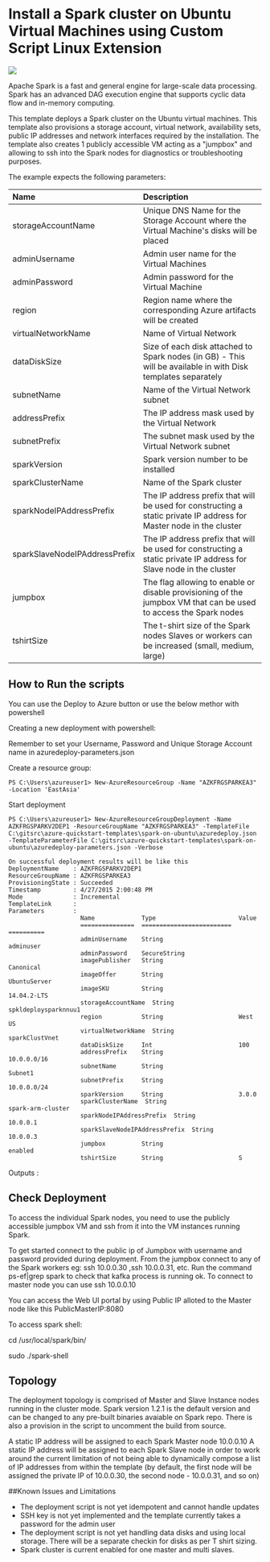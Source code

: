 # Install a Spark cluster on Ubuntu Virtual Machines using Custom Script Linux Extension

<a href="https://azuredeploy.net/" target="_blank">
    <img src="http://azuredeploy.net/deploybutton.png"/>
</a>

Apache Spark is a fast and general engine for large-scale data processing.
Spark has an advanced DAG execution engine that supports cyclic data flow and in-memory computing.

This template deploys a Spark cluster on the Ubuntu virtual machines. This template also provisions a storage account, virtual network, availability sets, public IP addresses and network interfaces required by the installation.
The template also creates 1 publicly accessible VM acting as a "jumpbox" and allowing to ssh into the Spark nodes for diagnostics or troubleshooting purposes.

The example expects the following parameters:

| Name   | Description    |
|:--- |:---|
| storageAccountName  | Unique DNS Name for the Storage Account where the Virtual Machine's disks will be placed |
| adminUsername  | Admin user name for the Virtual Machines  |
| adminPassword  | Admin password for the Virtual Machine  |
| region | Region name where the corresponding Azure artifacts will be created |
| virtualNetworkName | Name of Virtual Network |
| dataDiskSize | Size of each disk attached to Spark nodes (in GB) - This will be available in with Disk templates separately |
| subnetName | Name of the Virtual Network subnet |
| addressPrefix | The IP address mask used by the Virtual Network |
| subnetPrefix | The subnet mask used by the Virtual Network subnet |
| sparkVersion | Spark version number to be installed |
| sparkClusterName | Name of the Spark cluster |
| sparkNodeIPAddressPrefix | The IP address prefix that will be used for constructing a static private IP address for Master node in the cluster |
| sparkSlaveNodeIPAddressPrefix | The IP address prefix that will be used for constructing a static private IP address for Slave node in the cluster |
| jumpbox | The flag allowing to enable or disable provisioning of the jumpbox VM that can be used to access the Spark nodes |
| tshirtSize | The t-shirt size of the Spark nodes Slaves or workers can be increased (small, medium, large) |

How to Run the scripts 
----------------------

You can use the Deploy to Azure button or use the below methor with powershell

Creating a new deployment with powershell:

Remember to set your Username, Password and Unique Storage Account name in azuredeploy-parameters.json

Create a resource group:

    PS C:\Users\azureuser1> New-AzureResourceGroup -Name "AZKFRGSPARKEA3" -Location 'EastAsia'

Start deployment 

    PS C:\Users\azureuser1> New-AzureResourceGroupDeployment -Name AZKFRGSPARKV2DEP1 -ResourceGroupName "AZKFRGSPARKEA3" -TemplateFile C:\gitsrc\azure-quickstart-templates\spark-on-ubuntu\azuredeploy.json -TemplateParameterFile C:\gitsrc\azure-quickstart-templates\spark-on-ubuntu\azuredeploy-parameters.json -Verbose

    On successful deployment results will be like this
    DeploymentName    : AZKFRGSPARKV2DEP1
    ResourceGroupName : AZKFRGSPARKEA3
    ProvisioningState : Succeeded
    Timestamp         : 4/27/2015 2:00:48 PM
    Mode              : Incremental
    TemplateLink      :
    Parameters        :
                        Name             Type                       Value
                        ===============  =========================  ==========
                        adminUsername    String                     adminuser
                        adminPassword    SecureString
                        imagePublisher   String                     Canonical
                        imageOffer       String                     UbuntuServer
                        imageSKU         String                     14.04.2-LTS
                        storageAccountName  String                     spkldeploysparknnuu1
                        region           String                     West US
                        virtualNetworkName  String                     sparkClustVnet
                        dataDiskSize     Int                        100
                        addressPrefix    String                     10.0.0.0/16
                        subnetName       String                     Subnet1
                        subnetPrefix     String                     10.0.0.0/24
                        sparkVersion     String                     3.0.0
                        sparkClusterName  String                     spark-arm-cluster
                        sparkNodeIPAddressPrefix  String                     10.0.0.1
                        sparkSlaveNodeIPAddressPrefix  String                     10.0.0.3
                        jumpbox          String                     enabled
                        tshirtSize       String                     S

Outputs           :

Check Deployment 
----------------
To access the individual Spark nodes, you need to use the publicly accessible jumpbox VM and ssh from it into the VM instances running Spark.

To get started connect to the public ip of Jumpbox with username and password provided during deployment.
From the jumpbox connect to any of the Spark workers eg: ssh 10.0.0.30 ,ssh 10.0.0.31, etc.
Run the command ps-ef|grep spark to check that kafka process is running ok. 
To connect to master node you can use ssh 10.0.0.10

You can access the Web UI portal by using Public IP alloted to the Master node like this PublicMasterIP:8080

To access spark shell:

cd /usr/local/spark/bin/

sudo ./spark-shell

Topology
--------

The deployment topology is comprised of Master and Slave Instance nodes running in the cluster mode. 
Spark version 1.2.1 is the default version and can be changed to any pre-built binaries avaiable on Spark repo.
There is also a provision in the script to uncomment the build from source.

 A static IP address will be assigned to each Spark Master node 10.0.0.10
 A static IP address will be assigned to each Spark Slave node in order to work around the current limitation of not being able to dynamically compose a list of IP addresses from within the template (by default, the first node will be assigned the private IP of 10.0.0.30, the second node - 10.0.0.31, and so on)

##Known Issues and Limitations
- The deployment script is not yet idempotent and cannot handle updates 
- SSH key is not yet implemented and the template currently takes a password for the admin user
- The deployment script is not yet handling data disks and using local storage. There will be a separate checkin for disks as per T shirt sizing.
- Spark cluster is current enabled for one master and multi slaves. 
